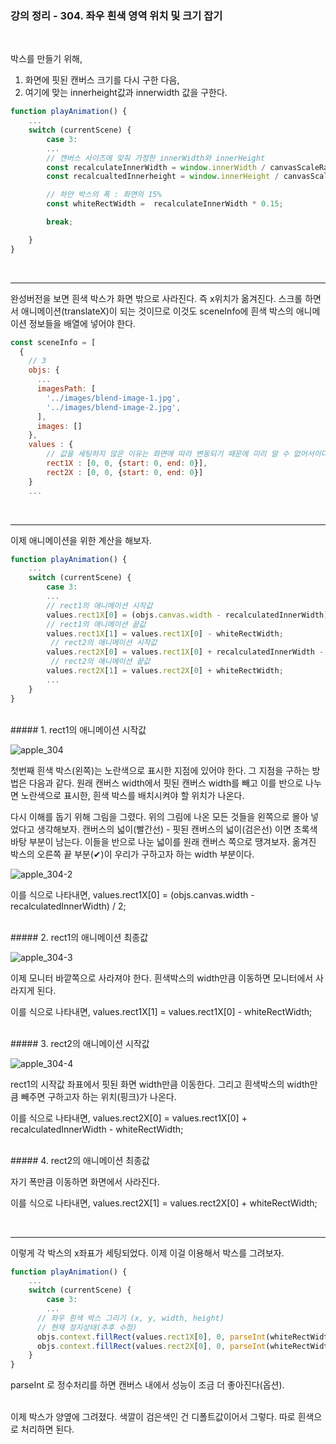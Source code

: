 ### 강의 정리 - 304. 좌우 흰색 영역 위치 및 크기 잡기

<br />

박스를 만들기 위해,

1. 화면에 핏된 캔버스 크기를 다시 구한 다음,
2. 여기에 맞는 innerheight값과 innerwidth 값을 구한다.

```javascript
function playAnimation() {
    ...
    switch (currentScene) {
        case 3:
        ...
        // 캔버스 사이즈에 맞춰 가정한 innerWidth와 innerHeight
        const recalculateInnerWidth = window.innerWidth / canvasScaleRatio;
        const recalcualtedInnerheight = window.innerHeight / canvasScaleRatio;

        // 하얀 박스의 폭 : 화면의 15%
        const whiteRectWidth =  recalculateInnerWidth * 0.15;

        break;

    }
}
```

<br />

---

완성버전을 보면 흰색 박스가 화면 밖으로 사라진다. 즉 x위치가 옮겨진다. 스크롤 하면서 애니메이션(translateX)이 되는 것이므로 이것도 sceneInfo에 흰색 박스의 애니메이션 정보들을 배열에 넣어야 한다.

```javascript
const sceneInfo = [
  {
    // 3
    objs: {
      ...
      imagesPath: [
        '../images/blend-image-1.jpg',
        '../images/blend-image-2.jpg',
      ],
      images: []
    },
    values : {
        // 값을 세팅하지 않은 이유는 화면에 따라 변동되기 때문에 미리 알 수 없어서이다. 스크롤 할 때 계산됨
        rect1X : [0, 0, {start: 0, end: 0}],
        rect2X : [0, 0, {start: 0, end: 0}]
    }
    ...
```

<br />

---

이제 애니메이션을 위한 계산을 해보자.

```javascript
function playAnimation() {
    ...
    switch (currentScene) {
        case 3:
        ...
        // rect1의 애니메이션 시작값
        values.rect1X[0] = (objs.canvas.width - recalculatedInnerWidth) / 2;
        // rect1의 애니메이션 끝값
        values.rect1X[1] = values.rect1X[0] - whiteRectWidth;
         // rect2의 애니메이션 시작값
        values.rect2X[0] = values.rect1X[0] + recalculatedInnerWidth - whiteRectWidth;
         // rect2의 애니메이션 끝값
        values.rect2X[1] = values.rect2X[0] + whiteRectWidth;
        ...
    }
}
```

<br />
##### 1. rect1의 애니메이션 시작값

![apple_304](https://user-images.githubusercontent.com/75867748/102474621-34cf2a80-409c-11eb-9d4a-34262ad6cc14.png)

첫번째 흰색 박스(왼쪽)는 노란색으로 표시한 지점에 있어야 한다. 그 지점을 구하는 방법은 다음과 같다. 원래 캔버스 width에서 핏된 캔버스 width를 빼고 이를 반으로 나누면 노란색으로 표시한, 흰색 박스를 배치시켜야 할 위치가 나온다.

다시 이해를 돕기 위해 그림을 그렸다. 위의 그림에 나온 모든 것들을 왼쪽으로 몰아 넣었다고 생각해보자. 캔버스의 넓이(빨간선) - 핏된 캔버스의 넓이(검은선) 이면 초록색 바탕 부분이 남는다. 이들을 반으로 나눈 넓이를 원래 캔버스 쪽으로 땡겨보자. 옮겨진 박스의 오른쪽 끝 부분(✔)이 우리가 구하고자 하는 width 부분이다.

![apple_304-2](https://user-images.githubusercontent.com/75867748/102474626-36005780-409c-11eb-8f46-06ba6e10ba5c.png)

이를 식으로 나타내면,
values.rect1X[0] = (objs.canvas.width - recalculatedInnerWidth) / 2;

<br />
##### 2. rect1의 애니메이션 최종값

![apple_304-3](https://user-images.githubusercontent.com/75867748/102475417-2f261480-409d-11eb-9cae-a233b6e3edc8.png)

이제 모니터 바깥쪽으로 사라져야 한다. 흰색박스의 width만큼 이동하면 모니터에서 사라지게 된다.

이를 식으로 나타내면,
values.rect1X[1] = values.rect1X[0] - whiteRectWidth;

<br />
##### 3. rect2의 애니메이션 시작값

![apple_304-4](https://user-images.githubusercontent.com/75867748/102476177-23871d80-409e-11eb-8dc0-50a802b6cd8e.png)

rect1의 시작값 좌표에서 핏된 화면 width만큼 이동한다. 그리고 흰색박스의 width만큼 빼주면 구하고자 하는 위치(핑크)가 나온다.

이를 식으로 나타내면,
values.rect2X[0] = values.rect1X[0] + recalculatedInnerWidth - whiteRectWidth;

<br />
##### 4. rect2의 애니메이션 최종값

자기 폭만큼 이동하면 화면에서 사라진다.

이를 식으로 나타내면,
values.rect2X[1] = values.rect2X[0] + whiteRectWidth;

<br />

---

이렇게 각 박스의 x좌표가 세팅되었다. 이제 이걸 이용해서 박스를 그려보자.

```javascript
function playAnimation() {
    ...
    switch (currentScene) {
        case 3:
        ...
      // 좌우 흰색 박스 그리기 (x, y, width, height)
      // 현재 정지상태(추후 수정)
      objs.context.fillRect(values.rect1X[0], 0, parseInt(whiteRectWidth), recalculatedInnerHeight);
      objs.context.fillRect(values.rect2X[0], 0, parseInt(whiteRectWidth), recalculatedInnerHeight);
    }
}
```

parseInt 로 정수처리를 하면 캔버스 내에서 성능이 조금 더 좋아진다(옵션).

<br />
이제 박스가 양옆에 그려졌다. 색깔이 검은색인 건 디폴트값이어서 그렇다. 따로 흰색으로 처리하면 된다.
